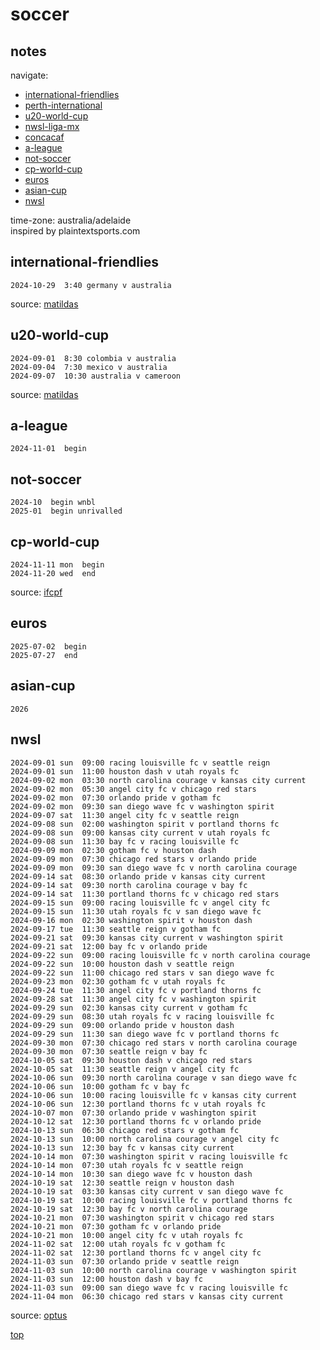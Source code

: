 # soccer

## notes  
navigate:  
- [international-friendlies](#international-friendlies)  
- [perth-international](#perth-international)  
- [u20-world-cup](#u20-world-cup)  
- [nwsl-liga-mx](#nwsl-liga-mx)  
- [concacaf](#concacaf)  
- [a-league](#a-league)  
- [not-soccer](#not-soccer)
- [cp-world-cup](#cp-world-cup)  
- [euros](#euros)  
- [asian-cup](#asian-cup)  
- [nwsl](#nwsl)  

time-zone: australia/adelaide  
inspired by plaintextsports.com  

## international-friendlies  
~~~~~~
2024-10-29  3:40 germany v australia
~~~~~~

source: [matildas](https://www.matildas.com.au/fixtures#!/t6231)  

## u20-world-cup  
~~~~~~
2024-09-01  8:30 colombia v australia  
2024-09-04  7:30 mexico v australia  
2024-09-07  10:30 australia v cameroon  
~~~~~~

source: [matildas](https://www.matildas.com.au/)  

## a-league
~~~~~~
2024-11-01  begin
~~~~~~

## not-soccer
~~~~~~
2024-10  begin wnbl  
2025-01  begin unrivalled  
~~~~~~

## cp-world-cup  
~~~~~~
2024-11-11 mon  begin  
2024-11-20 wed  end  
~~~~~~

source: [ifcpf](https://www.ifcpf.com/tournaments)  

## euros
~~~~~~
2025-07-02  begin
2025-07-27  end
~~~~~~

## asian-cup
~~~~~~
2026
~~~~~~

## nwsl  
~~~~~~
2024-09-01 sun  09:00 racing louisville fc v seattle reign  
2024-09-01 sun  11:00 houston dash v utah royals fc  
2024-09-02 mon  03:30 north carolina courage v kansas city current  
2024-09-02 mon  05:30 angel city fc v chicago red stars  
2024-09-02 mon  07:30 orlando pride v gotham fc  
2024-09-02 mon  09:30 san diego wave fc v washington spirit  
2024-09-07 sat  11:30 angel city fc v seattle reign  
2024-09-08 sun  02:00 washington spirit v portland thorns fc  
2024-09-08 sun  09:00 kansas city current v utah royals fc  
2024-09-08 sun  11:30 bay fc v racing louisville fc  
2024-09-09 mon  02:30 gotham fc v houston dash  
2024-09-09 mon  07:30 chicago red stars v orlando pride  
2024-09-09 mon  09:30 san diego wave fc v north carolina courage  
2024-09-14 sat  08:30 orlando pride v kansas city current  
2024-09-14 sat  09:30 north carolina courage v bay fc  
2024-09-14 sat  11:30 portland thorns fc v chicago red stars  
2024-09-15 sun  09:00 racing louisville fc v angel city fc  
2024-09-15 sun  11:30 utah royals fc v san diego wave fc  
2024-09-16 mon  02:30 washington spirit v houston dash  
2024-09-17 tue  11:30 seattle reign v gotham fc  
2024-09-21 sat  09:30 kansas city current v washington spirit  
2024-09-21 sat  12:00 bay fc v orlando pride  
2024-09-22 sun  09:00 racing louisville fc v north carolina courage  
2024-09-22 sun  10:00 houston dash v seattle reign  
2024-09-22 sun  11:00 chicago red stars v san diego wave fc  
2024-09-23 mon  02:30 gotham fc v utah royals fc  
2024-09-24 tue  11:30 angel city fc v portland thorns fc  
2024-09-28 sat  11:30 angel city fc v washington spirit  
2024-09-29 sun  02:30 kansas city current v gotham fc  
2024-09-29 sun  08:30 utah royals fc v racing louisville fc  
2024-09-29 sun  09:00 orlando pride v houston dash  
2024-09-29 sun  11:30 san diego wave fc v portland thorns fc  
2024-09-30 mon  07:30 chicago red stars v north carolina courage  
2024-09-30 mon  07:30 seattle reign v bay fc  
2024-10-05 sat  09:30 houston dash v chicago red stars  
2024-10-05 sat  11:30 seattle reign v angel city fc  
2024-10-06 sun  09:30 north carolina courage v san diego wave fc  
2024-10-06 sun  10:00 gotham fc v bay fc  
2024-10-06 sun  10:00 racing louisville fc v kansas city current  
2024-10-06 sun  12:30 portland thorns fc v utah royals fc  
2024-10-07 mon  07:30 orlando pride v washington spirit  
2024-10-12 sat  12:30 portland thorns fc v orlando pride  
2024-10-13 sun  06:30 chicago red stars v gotham fc  
2024-10-13 sun  10:00 north carolina courage v angel city fc  
2024-10-13 sun  12:30 bay fc v kansas city current  
2024-10-14 mon  07:30 washington spirit v racing louisville fc  
2024-10-14 mon  07:30 utah royals fc v seattle reign  
2024-10-14 mon  10:30 san diego wave fc v houston dash  
2024-10-19 sat  12:30 seattle reign v houston dash  
2024-10-19 sat  03:30 kansas city current v san diego wave fc  
2024-10-19 sat  10:00 racing louisville fc v portland thorns fc  
2024-10-19 sat  12:30 bay fc v north carolina courage  
2024-10-21 mon  07:30 washington spirit v chicago red stars  
2024-10-21 mon  07:30 gotham fc v orlando pride  
2024-10-21 mon  10:00 angel city fc v utah royals fc  
2024-11-02 sat  12:00 utah royals fc v gotham fc  
2024-11-02 sat  12:30 portland thorns fc v angel city fc  
2024-11-03 sun  07:30 orlando pride v seattle reign  
2024-11-03 sun  10:00 north carolina courage v washington spirit  
2024-11-03 sun  12:00 houston dash v bay fc  
2024-11-03 sun  09:00 san diego wave fc v racing louisville fc  
2024-11-04 mon  06:30 chicago red stars v kansas city current  
~~~~~~

source: [optus](https://sport.optus.com.au/nwsl/fixtures)  

[top](#notes)  
